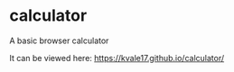 # calculator
A basic browser calculator

It can be viewed here: https://kvale17.github.io/calculator/
